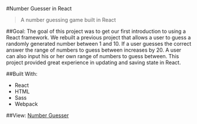 #Number Guesser in React
> A number guessing game built in React

##Goal:
The goal of this project was to get our first introduction to using a React framework. We rebuilt a previous project that allows a user to guess a randomly generated number between 1 and 10. If a user guesses the correct answer the range of numbers to guess between increases by 20. A user can also input his or her own range of numbers to guess between. This project provided great experience in updating and saving state in React.


##Built With:
* React
* HTML
* Sass
* Webpack


##View:
[Number Guesser](https://lrknaff.github.io/number-guesser-remix/)
